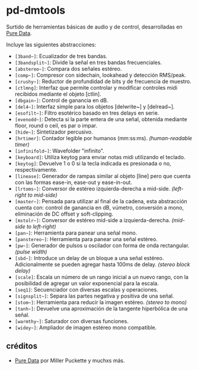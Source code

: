 # pd-dmtools
Surtido de herramientas básicas de audio y de control, desarrolladas en [Pure Data](https://github.com/pure-data/pure-data).  
  
Incluye las siguientes abstracciones:
- `[3band~]`: Ecualizador de tres bandas.
- `[3bandsplit~]`: Divide la señal en tres bandas frecuenciales.
- `[abstereo~]`: Compara dos señales estéreo.
- `[comp~]`: Compresor con sidechain, lookahead y detección RMS/peak.
- `[crushy~]`: Reductor de profundidad de bits y de frecuencia de muestro.
- `[ctlmng]`: Interfaz que permite controlar y modificar controles midi recibidos mediante el objeto [ctlin].
- `[dbgain~]`: Control de ganancia en dB.
- `[del4~]`: Interfaz simple para los objetos [delwrite~] y [delread~].
- `[esofilt~]`: Filtro esotérico basado en tres delays en serie.
- `[evenodd~]`: Detecta si la parte entera de una señal, obtenida mediante floor, round o ceil, es par o impar.
- `[hide~]`: Sintetizador percusivo.
- `[hrtimer]`: Contador legible por humanos (mm:ss:ms). *(human-readable timer)*
- `[infinifold~]`: Wavefolder "infinito".
- `[keyboard]`: Utiliza keytog para enviar notas midi utilizando el teclado.
- `[keytog]`: Devuelve 1 o 0 si la tecla indicada es presionada o no, respectivamente.
- `[linease]`: Generador de rampas similar al objeto [line] pero que cuenta con las formas ease-in, ease-out y ease-in-out.
- `[lrtoms~]`: Conversor de estéreo izquierda-derecha a mid-side. *(left-right to mid-side)*
- `[master~]`: Pensada para utilizar al final de la cadena, esta abstracción cuenta con: control de ganancia en dB, vúmetro, conversión a mono, eliminación de DC offset y soft-clipping.
- `[mstolr~]`: Conversor de estéreo mid-side a izquierda-derecha. *(mid-side to left-right)*
- `[pan~]`: Herramienta para panear una señal mono.
- `[panstereo~]`: Herramienta para panear una señal estéreo.
- `[pw~]`: Generador de pulsos u oscilador con forma de onda rectangular. *(pulse width)*
- `[sbd~]`: Introduce un delay de un bloque a una señal estéreo. Adicionalmente se pueden agregar hasta 100ms de delay. *(stereo block delay)*
- `[scale]`: Escala un número de un rango inicial a un nuevo rango, con la posibilidad de agregar un valor exponencial para la escala.
- `[seq1]`: Secuenciador con diversas escalas y operaciones.
- `[signsplit~]`: Separa las partes negativa y positiva de una señal.
- `[stom~]`: Herramienta para reducir la imagen estéreo. *(stereo to mono)*
- `[tanh~]`: Devuelve una aproximación de la tangente hiperbólica de una señal.
- `[warmthy~]`: Saturador con diversas funciones.
- `[widey~]`: Ampliador de imagen estéreo mono compatible.

## créditos
- [Pure Data](https://github.com/pure-data/pure-data) por Miller Puckette y muchxs más.
